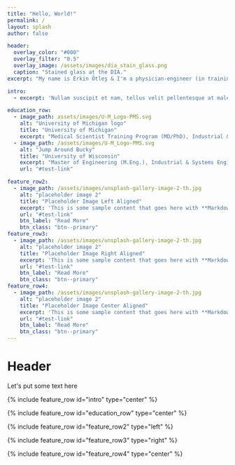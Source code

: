 ```yaml
---
title: "Hello, World!"
permalink: /
layout: splash
author: false

header:
  overlay_color: "#000"
  overlay_filter: "0.5"
  overlay_image: /assets/images/dia_stain_glass.png
  caption: "Stained glass at the DIA."
excerpt: "My name is Erkin Ötleş & I'm a physician-engineer (in training). This is my website focused on engineering & medicine."

intro: 
  - excerpt: 'Nullam suscipit et nam, tellus velit pellentesque at malesuada, enim eaque. Quis nulla, netus tempor in diam gravida tincidunt, *proin faucibus* voluptate felis id sollicitudin. Centered with `type="center"`'

education_row:
  - image_path: assets/images/U-M_Logo-PMS.svg
    alt: "University of Michigan logo"
    title: "University of Michigan"
    excerpt: "Medical Scientist Training Program (MD/PhD), Industrial & Operations Engineering."
  - image_path: /assets/images/U-M_Logo-PMS.svg
    alt: "Jump Around Bucky"
    title: "University of Wisconsin"
    excerpt: "Master of Engineering (M.Eng.), Industrial & Systems Engineering - Decision Science and Operations Research & Computer Science. Bachelor of Science, Industrial & Systems Engineering."
    url: "#test-link"

feature_row2:
  - image_path: /assets/images/unsplash-gallery-image-2-th.jpg
    alt: "placeholder image 2"
    title: "Placeholder Image Left Aligned"
    excerpt: 'This is some sample content that goes here with **Markdown** formatting. Left aligned with `type="left"`'
    url: "#test-link"
    btn_label: "Read More"
    btn_class: "btn--primary"
feature_row3:
  - image_path: /assets/images/unsplash-gallery-image-2-th.jpg
    alt: "placeholder image 2"
    title: "Placeholder Image Right Aligned"
    excerpt: 'This is some sample content that goes here with **Markdown** formatting. Right aligned with `type="right"`'
    url: "#test-link"
    btn_label: "Read More"
    btn_class: "btn--primary"
feature_row4:
  - image_path: /assets/images/unsplash-gallery-image-2-th.jpg
    alt: "placeholder image 2"
    title: "Placeholder Image Center Aligned"
    excerpt: 'This is some sample content that goes here with **Markdown** formatting. Centered with `type="center"`'
    url: "#test-link"
    btn_label: "Read More"
    btn_class: "btn--primary"
---
```


# Header
Let's put some text here

{% include feature_row id="intro" type="center" %}

{% include feature_row id="education_row" type="center" %}

{% include feature_row id="feature_row2" type="left" %}

{% include feature_row id="feature_row3" type="right" %}

{% include feature_row id="feature_row4" type="center" %}

